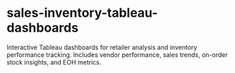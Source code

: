 # sales-inventory-tableau-dashboards
Interactive Tableau dashboards for retailer analysis and inventory performance tracking. Includes vendor performance, sales trends, on-order stock insights, and EOH metrics.
